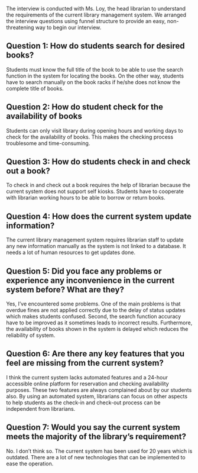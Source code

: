 The interview is conducted with Ms. Loy, the head librarian to understand the requirements of the current library management system. We arranged the interview questions using funnel structure to provide an easy, non-threatening way to begin our interview.

## Question 1: How do students search for desired books?
Students must know the full title of the book to be able to use the search function in the system for locating the books. On the other way, students have to search manually on the book racks if he/she does not know the complete title of books. 

## Question 2: How do student check for the availability of books
Students can only visit library during opening hours and working days to check for the availability of books. This makes the checking process troublesome and time-consuming. 

## Question 3: How do students check in and check out a book?
To check in and check out a book requires the help of librarian because the current system does not support self kiosks. Students have to cooperate with librarian working hours to be able to borrow or return books.

## Question 4: How does the current system update information?
The current library management system requires librarian staff to update any new information manually as the system is not linked to a database. It needs a lot of human resources to get updates done.
 
## Question 5: Did you face any problems or experience any inconvenience in the current system before? What are they?
Yes, I’ve encountered some problems. One of the main problems is that overdue fines are not applied correctly due to the delay of status updates which makes students confused. Second, the search function accuracy have to be improved as it sometimes leads to incorrect results. Furthermore, the availability of books shown in the system is delayed which reduces the reliability of system.

## Question 6: Are there any key features that you feel are missing from the current system?
I think the current system lacks automated features and a 24-hour accessible online platform for reservation and checking availability purposes. These two features are always complained about by our students also. By using an automated system, librarians can focus on other aspects to help students as the check-in and check-out process can be independent from librarians. 

## Question 7: Would you say the current system meets the majority of the library’s requirement?
No. I don’t think so. The current system has been used for 20 years which is outdated. There are a lot of new technologies that can be implemented to ease the operation.
